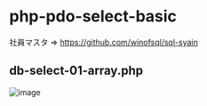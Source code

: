 # php-pdo-select-basic
社員マスタ => https://github.com/winofsql/sql-syain

## db-select-01-array.php
![image](https://user-images.githubusercontent.com/1501327/129667592-ac1a109c-0d11-4828-b659-a09bc0e6f9b1.png)

